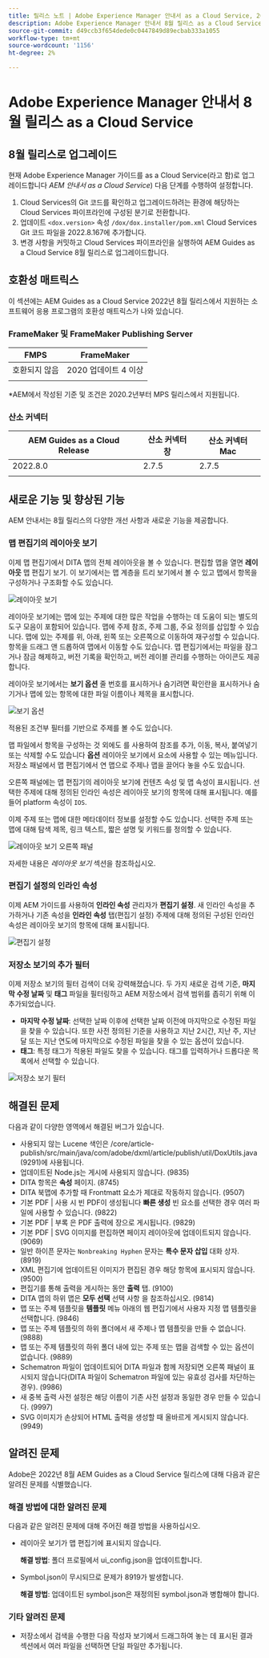 ```yaml
---
title: 릴리스 노트 | Adobe Experience Manager 안내서 as a Cloud Service, 2022년 8월 릴리스
description: Adobe Experience Manager 안내서 8월 릴리스 as a Cloud Service
source-git-commit: d49ccb3f654dede0c0447849d89ecbab333a1055
workflow-type: tm+mt
source-wordcount: '1156'
ht-degree: 2%

---
```


# Adobe Experience Manager 안내서 8월 릴리스 as a Cloud Service

## 8월 릴리스로 업그레이드

현재 Adobe Experience Manager 가이드를 as a Cloud Service(라고 함)로 업그레이드합니다 *AEM 안내서 as a Cloud Service*) 다음 단계를 수행하여 설정합니다.
1. Cloud Services의 Git 코드를 확인하고 업그레이드하려는 환경에 해당하는 Cloud Services 파이프라인에 구성된 분기로 전환합니다.
2. 업데이트 `<dox.version>` 속성 `/dox/dox.installer/pom.xml` Cloud Services Git 코드 파일을 2022.8.167에 추가합니다.
3. 변경 사항을 커밋하고 Cloud Services 파이프라인을 실행하여 AEM Guides as a Cloud Service 8월 릴리스로 업그레이드합니다.

## 호환성 매트릭스

이 섹션에는 AEM Guides as a Cloud Service 2022년 8월 릴리스에서 지원하는 소프트웨어 응용 프로그램의 호환성 매트릭스가 나와 있습니다.

### FrameMaker 및 FrameMaker Publishing Server

| FMPS | FrameMaker |
| --- | --- |
| 호환되지 않음 | 2020 업데이트 4 이상 |
|  |  |

*AEM에서 작성된 기준 및 조건은 2020.2년부터 MPS 릴리스에서 지원됩니다.

### 산소 커넥터

| AEM Guides as a Cloud Release | 산소 커넥터 창 | 산소 커넥터 Mac |
| --- | --- | --- |
| 2022.8.0 | 2.7.5 | 2.7.5 |
|  |  |  |


## 새로운 기능 및 향상된 기능

AEM 안내서는 8월 릴리스의 다양한 개선 사항과 새로운 기능을 제공합니다.

### 맵 편집기의 레이아웃 보기

이제 맵 편집기에서 DITA 맵의 전체 레이아웃을 볼 수 있습니다. 편집할 맵을 열면 **레이아웃** 맵 편집기 보기. 이 보기에서는 맵 계층을 트리 보기에서 볼 수 있고 맵에서 항목을 구성하거나 구조화할 수도 있습니다.

![레이아웃 보기](assets/layout-view-map.png)

레이아웃 보기에는 맵에 있는 주제에 대한 많은 작업을 수행하는 데 도움이 되는 별도의 도구 모음이 포함되어 있습니다.
맵에 주제 참조, 주제 그룹, 주요 정의를 삽입할 수 있습니다. 맵에 있는 주제를 위, 아래, 왼쪽 또는 오른쪽으로 이동하여 재구성할 수 있습니다. 항목을 드래그 앤 드롭하여 맵에서 이동할 수도 있습니다. 맵 편집기에서는 파일을 잠그거나 잠금 해제하고, 버전 기록을 확인하고, 버전 레이블 관리를 수행하는 아이콘도 제공합니다.


레이아웃 보기에서는 **보기 옵션** 줄 번호를 표시하거나 숨기려면 확인란을 표시하거나 숨기거나 맵에 있는 항목에 대한 파일 이름이나 제목을 표시합니다.


![보기 옵션](assets/view-options.png)

적용된 조건부 필터를 기반으로 주제를 볼 수도 있습니다.

맵 파일에서 항목을 구성하는 것 외에도 를 사용하여 참조를 추가, 이동, 복사, 붙여넣기 또는 삭제할 수도 있습니다 **옵션** 레이아웃 보기에서 요소에 사용할 수 있는 메뉴입니다. 저장소 패널에서 맵 편집기에서 연 맵으로 주제나 맵을 끌어다 놓을 수도 있습니다.

오른쪽 패널에는 맵 편집기의 레이아웃 보기에 컨텐츠 속성 및 맵 속성이 표시됩니다. 선택한 주제에 대해 정의된 인라인 속성은 레이아웃 보기의 항목에 대해 표시됩니다. 예를 들어 platform 속성이 `IOS`.

이제 주제 또는 맵에 대한 메타데이터 정보를 설정할 수도 있습니다. 선택한 주제 또는 맵에 대해 탐색 제목, 링크 텍스트, 짧은 설명 및 키워드를 정의할 수 있습니다.

![레이아웃 보기 오른쪽 패널](assets/layout-inline-attributes.png)

자세한 내용은 *레이아웃 보기* 섹션을 참조하십시오.

### 편집기 설정의 인라인 속성

이제 AEM 가이드를 사용하여 **인라인 속성** 관리자가 **편집기 설정**. 새 인라인 속성을 추가하거나 기존 속성을 **인라인 속성** 탭(편집기 설정)
주제에 대해 정의된 구성된 인라인 속성은 레이아웃 보기의 항목에 대해 표시됩니다.

![편집기 설정](assets/editor-settings-inline-attributes.png)


### 저장소 보기의 추가 필터

이제 저장소 보기의 필터 검색이 더욱 강력해졌습니다. 두 가지 새로운 검색 기준, **마지막 수정 날짜** 및 **태그** 파일을 필터링하고 AEM 저장소에서 검색 범위를 좁히기 위해 이 추가되었습니다.
* **마지막 수정 날짜**: 선택한 날짜 이후에 선택한 날짜 이전에 마지막으로 수정된 파일을 찾을 수 있습니다. 또한 사전 정의된 기준을 사용하고 지난 2시간, 지난 주, 지난 달 또는 지난 연도에 마지막으로 수정된 파일을 찾을 수 있는 옵션이 있습니다.
* **태그**: 특정 태그가 적용된 파일도 찾을 수 있습니다. 태그를 입력하거나 드롭다운 목록에서 선택할 수 있습니다.

![저장소 보기 필터](assets/repo-filter-search.png)


## 해결된 문제

다음과 같이 다양한 영역에서 해결된 버그가 있습니다.

* 사용되지 않는 Lucene 색인은 /core/article-publish/src/main/java/com/adobe/dxml/article/publish/util/DoxUtils.java (9291)에 사용됩니다.
* 업데이트된 Node.js는 게시에 사용되지 않습니다. (9835)
* DITA 항목은 **속성** 페이지. (8745)
* DITA 북맵에 추가할 때 Frontmatt 요소가 제대로 작동하지 않습니다. (9507)
* 기본 PDF | 사용 시 빈 PDF이 생성됩니다 **빠른 생성** 빈 요소를 선택한 경우 여러 파일에 사용할 수 있습니다. (9822)
* 기본 PDF | 부록 은 PDF 출력에 장으로 게시됩니다. (9829)
* 기본 PDF | SVG 이미지를 편집하면 페이지 레이아웃에 업데이트되지 않습니다. (9069)
* 일반 하이픈 문자는 `Nonbreaking Hyphen` 문자는 **특수 문자 삽입** 대화 상자. (8919)
* XML 편집기에 업데이트된 이미지가 편집된 경우 해당 항목에 표시되지 않습니다. (9500)
* 편집기를 통해 출력을 게시하는 동안 **출력** 탭. (9100)
* DITA 맵의 하위 맵은 **모두 선택** 선택 사항 을 참조하십시오. (9814)
* 맵 또는 주제 템플릿을 **템플릿** 메뉴 아래의 웹 편집기에서 사용자 지정 맵 템플릿을 선택합니다. (9846)
* 맵 또는 주제 템플릿의 하위 폴더에서 새 주제나 맵 템플릿을 만들 수 없습니다. (9888)
* 맵 또는 주제 템플릿의 하위 폴더 내에 있는 주제 또는 맵을 검색할 수 있는 옵션이 없습니다. (9889)
* Schematron 파일이 업데이트되어 DITA 파일과 함께 저장되면 오른쪽 패널이 표시되지 않습니다(DITA 파일이 Schematron 파일에 있는 유효성 검사를 차단하는 경우). (9986)
* 새 중복 출력 사전 설정은 해당 이름이 기존 사전 설정과 동일한 경우 만들 수 있습니다. (9997)
* SVG 이미지가 손상되어 HTML 출력을 생성할 때 올바르게 게시되지 않습니다. (9949)


## 알려진 문제

Adobe은 2022년 8월 AEM Guides as a Cloud Service 릴리스에 대해 다음과 같은 알려진 문제를 식별했습니다.

### 해결 방법에 대한 알려진 문제

다음과 같은 알려진 문제에 대해 주어진 해결 방법을 사용하십시오.

* 레이아웃 보기가 맵 편집기에 표시되지 않습니다.

   **해결 방법**: 폴더 프로필에서 ui_config.json을 업데이트합니다.

* Symbol.json이 무시되므로 문제가 8919가 발생합니다.

   **해결 방법**: 업데이트된 symbol.json은 재정의된 symbol.json과 병합해야 합니다.

### 기타 알려진 문제

* 저장소에서 검색을 수행한 다음 작성자 보기에서 드래그하여 놓는 데 표시된 결과 섹션에서 여러 파일을 선택하면 단일 파일만 추가됩니다.
